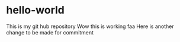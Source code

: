 # hello-world
This is my  git hub repository
Wow this is working faa
Here is another change to be made for commitment
